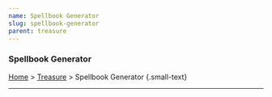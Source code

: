 ```yaml
---
name: Spellbook Generator
slug: spellbook-generator
parent: treasure
---
```

### Spellbook Generator
[Home](dm-operations-center) > [Treasure](treasure-menu) > Spellbook Generator {.small-text}



<hr/>